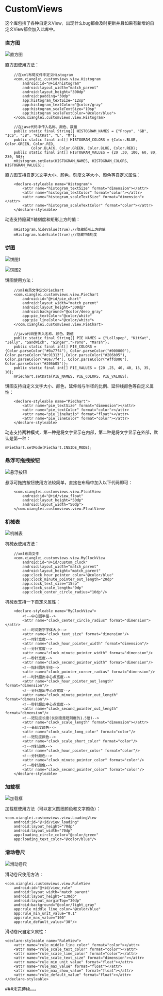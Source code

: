 # CustomViews

这个库包括了各种自定义View，出现什么bug都会及时更新并且如果有新增的自定义View都会加入此库中。

### 直方图

![直方图](https://github.com/sunxianglei/ImageLibrary/blob/master/images/%E7%9B%B4%E6%96%B9%E5%9B%BE.gif)

直方图使用方法：

```
    //在xml布局文件中定义Histogram
    <com.xianglei.customviews.view.Histogram
        android:id="@+id/histogram"
        android:layout_width="match_parent"
        android:layout_height="300dp"
        android:padding="30dp"
        app:histogram_textSize="12sp"
        app:histogram_textColor="@color/gray"
        app:histogram_scaleTextSize="10sp"
        app:histogram_scaleTextColor="@color/blue">
    </com.xianglei.customviews.view.Histogram>
    
    //在java代码中传入名称、颜色、数值
    public static final String[] HISTOGRAM_NAMES = {"Froyo", "GB", "ICS", "JB", "KitKat", "L", "M"};
    public static final int[] HISTOGRAM_COLORS = {Color.BLUE, Color.GREEN, Color.RED,
            Color.BLACK, Color.GREEN, Color.BLUE, Color.RED};
    public static final int[] HISTOGRAM_VALUES = {20 ,30, 100, 60, 80, 230, 50};
    mHistogram.setData(HISTOGRAM_NAMES, HISTOGRAM_COLORS, HISTOGRAM_VALUES);
```

直方图支持自定义文字大小、颜色，刻度文字大小、颜色等自定义属性：

```
    <declare-styleable name="Histogram">
        <attr name="histogram_textSize" format="dimension"></attr>
        <attr name="histogram_textColor" format="color"></attr>
        <attr name="histogram_scaleTextSize" format="dimension"></attr>
        <attr name="histogram_scaleTextColor" format="color"></attr>
    </declare-styleable>
```

动态支持隐藏Y轴刻度和矩形上方的值：

```
    mHistogram.hideValue(true);//隐藏矩形上方的值
    mHistogram.hideScale(true);//隐藏Y轴刻度
```



### 饼图

![饼图1](https://github.com/sunxianglei/ImageLibrary/blob/master/images/%E9%A5%BC%E5%9B%BE1.png)

![饼图2](https://github.com/sunxianglei/ImageLibrary/blob/master/images/%E9%A5%BC%E5%9B%BE2.png)

饼图使用方法：

```
    //xml布局文件定义PieChart
    <com.xianglei.customviews.view.PieChart
        android:id="@+id/pie_chart"
        android:layout_width="match_parent"
        android:layout_height="300dp"
        android:background="@color/deep_gray"
        app:pie_textColor="@color/white"
        app:pie_lineColor="@color/white">
    </com.xianglei.customviews.view.PieChart>
    
    //java代码里传入名称、颜色、数值
    public static final String[] PIE_NAMES = {"Lollopop", "KitKat", "Jelly", "SandWich", "Ginger","FroYo", "Marsh"};
    public static final int[] PIE_COLORS = {Color.parseColor("#0a77f4"), Color.parseColor("#000000"), Color.parseColor("#c91313"),Color.parseColor("#206b05"), Color.parseColor("#0a77f4"), Color.parseColor("#ffd000"), Color.parseColor("#206b05")};
    public static final int[] PIE_VALUES = {20 ,25, 40, 40, 15, 35, 10};
    mPieChart.setData(PIE_NAMES, PIE_COLORS, PIE_VALUES);
```

饼图支持自定义文字大小、颜色，延伸线与半径的比例、延伸线颜色等自定义属性：

```
    <declare-styleable name="PieChart">
        <attr name="pie_textSize" format="dimension"></attr>
        <attr name="pie_textColor" format="color"></attr>
        <attr name="pie_lineRatio" format="float"></attr>
        <attr name="pie_lineColor" format="color"></attr>
    </declare-styleable>
```

动态支持两种模式，第一种是将文字显示在内部，第二种是将文字显示在外部，默认是第一种：

```
mPieChart.setMode(PieChart.INSIDE_MODE);
```



### 悬浮可拖拽按钮

![悬浮按钮](https://github.com/sunxianglei/ImageLibrary/blob/master/images/%E6%82%AC%E6%B5%AE%E6%8C%89%E9%92%AE.gif)

悬浮可拖拽按钮使用方法较简单，直接在布局中加入以下代码即可：

```
    <com.xianglei.customviews.view.FloatView
        android:id="@+id/view_float"
        android:layout_height="50dp"
        android:layout_width="50dp">
    </com.xianglei.customviews.view.FloatView>
```



### 机械表

![机械表](https://github.com/sunxianglei/ImageLibrary/blob/master/images/%E6%9C%BA%E6%A2%B0%E8%A1%A8.gif)

机械表使用方法：

~~~
    //xml布局文件
    <com.xianglei.customviews.view.MyClockView
        android:id="@+id/custom_clock"
        android:layout_width="match_parent"
        android:layout_height="match_parent"
        app:clock_hour_pointer_color="@color/blue"
        app:clock_minute_pointer_out_length="20dp"
        app:clock_text_size="15sp"
        app:clock_scale_length="9dp"
        app:clock_center_circle_radius="10dp"/>
~~~

机械表支持一下自定义属性：

```
    <declare-styleable name="MyClockView">
        <!--中心圆半径-->
        <attr name="clock_center_circle_radius" format="dimension"></attr>
        <!--时间数字字体大小-->
        <attr name="clock_text_size" format="dimension"/>
        <!--时针宽度-->
        <attr name="clock_hour_pointer_width" format="dimension"/>
        <!--分针宽度-->
        <attr name="clock_minute_pointer_width" format="dimension"/>
        <!--秒针宽度-->
        <attr name="clock_second_pointer_width" format="dimension"/>
        <!--指针圆角半径-->
        <attr name="clock_pointer_corner_radius" format="dimension"/>
        <!--时针超出中心点宽度-->
        <attr name="clock_hour_pointer_out_length" format="dimension"/>
        <!--分针超出中心点宽度-->
        <attr name="clock_minute_pointer_out_length" format="dimension"/>
        <!--秒针超出中心点宽度-->
        <attr name="clock_second_pointer_out_length" format="dimension"/>
        <!--短刻度长度(长刻度是短刻度的1.5倍)-->
        <attr name="clock_scale_length" format="dimension"></attr>
        <!--长刻度颜色-->
        <attr name="clock_scale_long_color" format="color"/>
        <!--短刻度颜色-->
        <attr name="clock_scale_short_color" format="color"/>
        <!--时针颜色-->
        <attr name="clock_hour_pointer_color" format="color"/>
        <!--分针颜色-->
        <attr name="clock_minute_pointer_color" format="color"/>
        <!--秒针颜色-->
        <attr name="clock_second_pointer_color" format="color"/>
    </declare-styleable>

```



### 加载框

![加载框](https://github.com/sunxianglei/ImageLibrary/blob/master/images/%E5%8A%A0%E8%BD%BD%E6%A1%86.gif)

加载框使用方法（可以定义圆圈颜色和文字颜色）：

```
<com.xianglei.customviews.view.LoadingView
    android:id="@+id/view_loading"
    android:layout_height="70dp"
    android:layout_width="70dp"
    app:loading_circle_color="@color/green"
    app:loading_text_color="@color/blue"/>
```



### 滑动卷尺

![滑动卷尺](https://github.com/sunxianglei/ImageLibrary/blob/master/images/%E6%BB%91%E5%8A%A8%E5%8D%B7%E5%B0%BA.gif)

滑动卷尺使用方法：

```
<com.xianglei.customviews.view.RuleView
    android:id="@+id/view_rule"
    android:layout_width="match_parent"
    android:layout_height="130dp"
    android:layout_marginTop="30dp"
    android:background="@color/light_gray"
    app:rule_middle_line_color="@color/blue"
    app:rule_min_unit_value="0.1"
    app:rule_max_value="100"
    app:rule_default_value="30"/>
```

滑动卷尺自定义属性：

```
<declare-styleable name="RuleView">
    <attr name="rule_middle_line_color" format="color"></attr>
    <attr name="rule_scale_text_color" format="color"></attr>
    <attr name="rule_scale_line_color" format="color"></attr>
    <attr name="rule_scale_text_size" format="dimension"></attr>
    <attr name="rule_min_unit_value" format="float"></attr>
    <attr name="rule_max_value" format="float"></attr>
    <attr name="rule_max_show_value" format="float"></attr>
    <attr name="rule_default_value" format="float"></attr>
</declare-styleable>
```



###未完待续。。。

